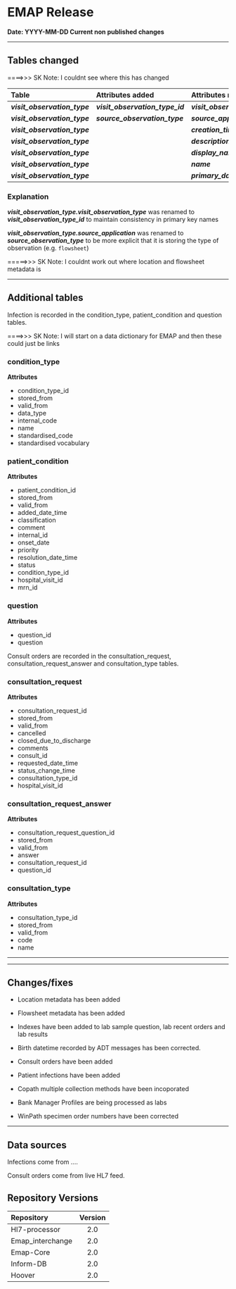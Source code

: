 # EMAP Release

**Date: YYYY-MM-DD  Current non published changes**

---
## Tables changed

====>>> SK Note: I couldnt see where this has changed

| Table           | Attributes added | Attributes removed |
| :-              |:-                |:-                  |
| ***visit_observation_type***   | ***visit_observation_type_id***       | ***visit_observation_type***         |
| ***visit_observation_type***   | ***source_observation_type***       | ***source_application***         |
| ***visit_observation_type***   |  | ***creation_time*** |
| ***visit_observation_type***   |  | ***description*** |
| ***visit_observation_type***   |  | ***display_name*** |
| ***visit_observation_type***   |  | ***name*** |
| ***visit_observation_type***   |  | ***primary_data_type*** |

### Explanation

***visit_observation_type.visit_observation_type*** was renamed to ***visit_observation_type_id*** to maintain consistency in primary key names

***visit_observation_type.source_application*** was renamed to ***source_observation_type*** to be more explicit that it is storing the type of observation (e.g. `flowsheet`)

=====>>> SK Note: I couldnt work out where location and flowsheet metadata is

---

## Additional tables

Infection is recorded in the condition_type, patient_condition and question tables.

====>>> SK Note: I will start on a data dictionary for EMAP and then these could just be links

### condition_type

**Attributes**

* condition_type_id
* stored_from
* valid_from
* data_type
* internal_code
* name
* standardised_code
* standardised vocabulary

### patient_condition

**Attributes**

* patient_condition_id
* stored_from
* valid_from
* added_date_time
* classification
* comment
* internal_id
* onset_date
* priority
* resolution_date_time
* status
* condition_type_id
* hospital_visit_id
* mrn_id

### question

**Attributes**

* question_id
* question

Consult orders are recorded in the consultation_request, consultation_request_answer and consultation_type tables.

### consultation_request

**Attributes**

* consultation_request_id
* stored_from
* valid_from
* cancelled
* closed_due_to_discharge
* comments
* consult_id
* requested_date_time
* status_change_time
* consultation_type_id
* hospital_visit_id

### consultation_request_answer

**Attributes**

* consultation_request_question_id
* stored_from
* valid_from
* answer
* consultation_request_id
* question_id

### consultation_type

**Attributes**

* consultation_type_id
* stored_from
* valid_from
* code
* name

---

---

## Changes/fixes

* Location metadata has been added

* Flowsheet metadata has been added

* Indexes have been added to lab sample question, lab recent orders and lab results

* Birth datetime recorded by ADT messages has been corrected.

* Consult orders have been added

* Patient infections have been added

* Copath multiple collection methods have been incoporated

* Bank Manager Profiles are being processed as labs

* WinPath specimen order numbers have been corrected

---

## Data sources

Infections come from ....

Consult orders come from live HL7 feed.

## Repository Versions

| Repository            | Version |
| :-                    | :-:     |
|Hl7-processor          | 2.0     |
|Emap_interchange       | 2.0     |
|Emap-Core              | 2.0     |
|Inform-DB              | 2.0     |
|Hoover                 | 2.0     |
